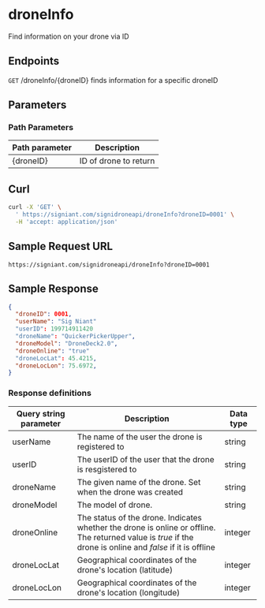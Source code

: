 # droneInfo

Find information on your drone via ID

## Endpoints

`GET` /droneInfo/{droneID}
finds information for a specific droneID

## Parameters
### Path Parameters
|Path parameter|Description|
|--|--|
| {droneID} |ID of drone to return   |

## Curl

```bash
curl -X 'GET' \
  ' https://signiant.com/signidroneapi/droneInfo?droneID=0001' \
  -H 'accept: application/json'
```

## Sample Request URL

    https://signiant.com/signidroneapi/droneInfo?droneID=0001

## Sample Response
```json
{
  "droneID": 0001,
  "userName": "Sig Niant"
  "userID": 199714911420
  "droneName": "QuickerPickerUpper",
  "droneModel": "DroneDeck2.0",
  "droneOnline": "true"
  "droneLocLat": 45.4215,
  "droneLocLon": 75.6972,
}
```

### Response definitions
|Query string parameter| Description |Data type |
|--|--|--|
| userName | The name of the user the drone is registered to |string
| userID | The userID of the user that the drone is resgistered to|string
| droneName | The given name of the drone. Set when the drone was created |string
| droneModel | The model of drone. | string
| droneOnline | The status of the drone. Indicates whether the drone is online or offline. The returned value is <em>true</em> if the drone is online and <em>false</em> if it is offline|integer
| droneLocLat | Geographical coordinates of the drone's location (latitude) |integer
| droneLocLon |  Geographical coordinates of the drone's location (longitude)|integer
    
